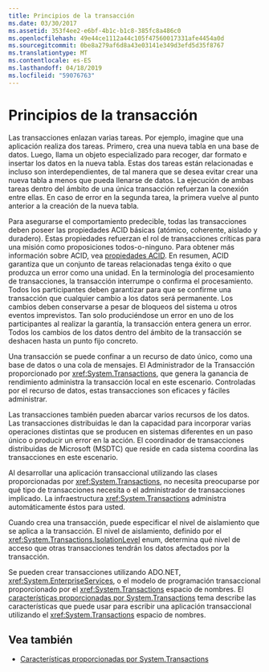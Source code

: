 ```yaml
---
title: Principios de la transacción
ms.date: 03/30/2017
ms.assetid: 353f4ee2-e6bf-4b1c-b1c8-385fc8a486c0
ms.openlocfilehash: 49e44ce1112a44c105f47560017331afe4454a0d
ms.sourcegitcommit: 0be8a279af6d8a43e03141e349d3efd5d35f8767
ms.translationtype: MT
ms.contentlocale: es-ES
ms.lasthandoff: 04/18/2019
ms.locfileid: "59076763"
---
```

# <a name="transaction-fundamentals"></a>Principios de la transacción
Las transacciones enlazan varias tareas. Por ejemplo, imagine que una aplicación realiza dos tareas. Primero, crea una nueva tabla en una base de datos. Luego, llama un objeto especializado para recoger, dar formato e insertar los datos en la nueva tabla. Estas dos tareas están relacionadas e incluso son interdependientes, de tal manera que se desea evitar crear una nueva tabla a menos que pueda llenarse de datos. La ejecución de ambas tareas dentro del ámbito de una única transacción refuerzan la conexión entre ellas. En caso de error en la segunda tarea, la primera vuelve al punto anterior a la creación de la nueva tabla.  
  
 Para asegurarse el comportamiento predecible, todas las transacciones deben poseer las propiedades ACID básicas (atómico, coherente, aislado y duradero). Estas propiedades refuerzan el rol de transacciones críticas para una misión como proposiciones todos-o-ninguno. Para obtener más información sobre ACID, vea [propiedades ACID](https://go.microsoft.com/fwlink/?LinkId=98791). En resumen, ACID garantiza que un conjunto de tareas relacionadas tenga éxito o que produzca un error como una unidad. En la terminología del procesamiento de transacciones, la transacción interrumpe o confirma el procesamiento. Todos los participantes deben garantizar para que se confirme una transacción que cualquier cambio a los datos será permanente. Los cambios deben conservarse a pesar de bloqueos del sistema u otros eventos imprevistos. Tan solo produciéndose un error en uno de los participantes al realizar la garantía, la transacción entera genera un error. Todos los cambios de los datos dentro del ámbito de la transacción se deshacen hasta un punto fijo concreto.  
  
 Una transacción se puede confinar a un recurso de dato único, como una base de datos o una cola de mensajes. El Administrador de la Transacción proporcionado por <xref:System.Transactions>, que genera la ganancia de rendimiento administra la transacción local en este escenario. Controladas por el recurso de datos, estas transacciones son eficaces y fáciles administrar.  
  
 Las transacciones también pueden abarcar varios recursos de los datos. Las transacciones distribuidas le dan la capacidad para incorporar varias operaciones distintas que se producen en sistemas diferentes en un paso único o producir un error en la acción. El coordinador de transacciones distribuidas de Microsoft (MSDTC) que reside en cada sistema coordina las transacciones en este escenario.  
  
 Al desarrollar una aplicación transaccional utilizando las clases proporcionadas por <xref:System.Transactions>, no necesita preocuparse por qué tipo de transacciones necesita o el administrador de transacciones implicado. La infraestructura <xref:System.Transactions> administra automáticamente éstos para usted.  
  
 Cuando crea una transacción, puede especificar el nivel de aislamiento que se aplica a la transacción. El nivel de aislamiento, definido por el <xref:System.Transactions.IsolationLevel> enum, determina qué nivel de acceso que otras transacciones tendrán los datos afectados por la transacción.  
  
 Se pueden crear transacciones utilizando ADO.NET, <xref:System.EnterpriseServices>, o el modelo de programación transaccional proporcionado por el <xref:System.Transactions> espacio de nombres. El [características proporcionadas por System.Transactions](../../../../docs/framework/data/transactions/features-provided-by-system-transactions.md) tema describe las características que puede usar para escribir una aplicación transaccional utilizando el <xref:System.Transactions> espacio de nombres.  
  
## <a name="see-also"></a>Vea también

- [Características proporcionadas por System.Transactions](../../../../docs/framework/data/transactions/features-provided-by-system-transactions.md)

